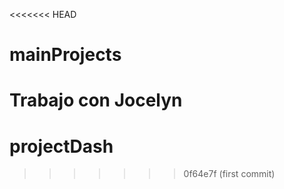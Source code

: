 <<<<<<< HEAD
# mainProjects
Trabajo con Jocelyn
=======
# projectDash
>>>>>>> 0f64e7f (first commit)
